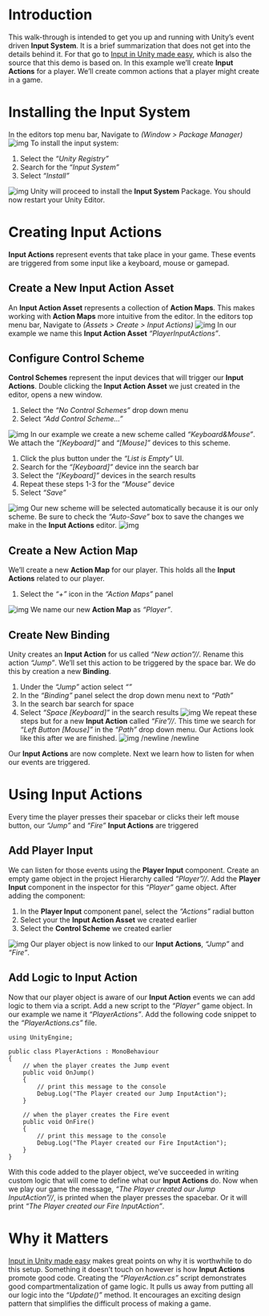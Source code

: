 

# Introduction

This walk-through is intended to get you up and running with Unity&rsquo;s event driven **Input System**. It is a brief summarization that does not get into the details behind it. For that go to [Input in Unity made easy](https://gamedevbeginner.com/input-in-unity-made-easy-complete-guide-to-the-new-system/), which is also the source that this demo is based on.
In this example we&rsquo;ll create **Input Actions** for a player. We&rsquo;ll create common actions that a player might create in a game.


# Installing the Input System

In the editors top menu bar, Navigate to *(Window > Package Manager)*
![img](./SnapShots/PackageManager.png)
To install the input system:

1.  Select the *&ldquo;Unity Registry&rdquo;*
2.  Search for the *&ldquo;Input System&rdquo;*
3.  Select *&ldquo;Install&rdquo;*

![img](./SnapShots/Installing.png)
Unity will proceed to install the **Input System** Package. You should now restart your Unity Editor.


# Creating Input Actions

**Input Actions** represent events that take place in your game. These events are triggered from some input like a keyboard, mouse or gamepad.


## Create a New Input Action Asset

An **Input Action Asset** represents a collection of **Action Maps**. This makes working with **Action Maps** more intuitive from the editor.
In the editors top menu bar, Navigate to *(Assets > Create > Input Actions)*
![img](./SnapShots/InputActionAsset.png)
In our example we name this **Input Action Asset** *&ldquo;PlayerInputActions&rdquo;*.


## Configure Control Scheme

**Control Schemes** represent the input devices that will trigger our **Input Actions**.
Double clicking the **Input Action Asset** we just created in the editor, opens a new window.

1.  Select the *&ldquo;No Control Schemes&rdquo;* drop down menu
2.  Select *&ldquo;Add Control Scheme&#x2026;&rdquo;*

![img](./SnapShots/ControlScheme.png)
In our example we create a new scheme called *&ldquo;Keyboard&Mouse&rdquo;*. We attach the *&ldquo;[Keyboard]&rdquo;* and *&ldquo;[Mouse]&rdquo;* devices to this scheme.

1.  Click the plus button under the *&ldquo;List is Empty&rdquo;* UI.
2.  Search for the *&ldquo;[Keyboard]&rdquo;* device inn the search bar
3.  Select the *&ldquo;[Keyboard]&rdquo;* devices in the search results
4.  Repeat these steps 1-3 for the *&ldquo;Mouse&rdquo;* device
5.  Select *&ldquo;Save&rdquo;*

![img](./SnapShots/AddScheme.png)
Our new scheme will be selected automatically because it is our only scheme. Be sure to check the *&ldquo;Auto-Save&rdquo;* box to save the changes we make in the **Input Actions** editor.
![img](./SnapShots/Auto-Save.png)


## Create a New Action Map

We&rsquo;ll create a new **Action Map** for our player. This holds all the **Input Actions** related to our player.

1.  Select the *&ldquo;+&rdquo;* icon in the *&ldquo;Action Maps&rdquo;* panel

![img](./SnapShots/AddMap.png)
We name our new **Action Map** as *&ldquo;Player&rdquo;*.


## Create New Binding

Unity creates an **Input Action** for us called *&ldquo;New action&rdquo;//*. Rename this action *&ldquo;Jump&rdquo;*. We&rsquo;ll set this action to be triggered by the space bar. We do this by creation a new **Binding**.

1.  Under the *&ldquo;Jump&rdquo;* action select *&ldquo;<No Binding>&rdquo;*
2.  In the *&ldquo;Binding&rdquo;* panel select the drop down menu next to *&ldquo;Path&rdquo;*
3.  In the search bar search for space
4.  Select *&ldquo;Space [Keyboard]&rdquo;* in the search results
    ![img](./SnapShots/AddBinding.png)
    We repeat these steps but for a new **Input Action** called *&ldquo;Fire&rdquo;//*. This time we search for *&ldquo;Left Button [Mouse]&rdquo;* in the *&ldquo;Path&rdquo;* drop down menu. Our Actions look like this after we are finished.
    ![img](./SnapShots/FinalActions.png)
    /newline
    /newline

Our **Input Actions** are now complete. Next we learn how to listen for when our events are triggered.


# Using Input Actions

Every time the player presses their spacebar or clicks their left mouse button, our *&ldquo;Jump&rdquo;* and *&ldquo;Fire&rdquo;* **Input Actions** are triggered


## Add Player Input

We can listen for those events using the **Player Input** component. Create an empty game object in the project Hierarchy called *&ldquo;Player&rdquo;//*. Add the **Player Input** component in the inspector for this *&ldquo;Player&rdquo;* game object.
After adding the component:

1.  In the **Player Input** component panel, select the *&ldquo;Actions&rdquo;* radial button
2.  Select your the **Input Action Asset** we created earlier
3.  Select the **Control Scheme** we created earlier

![img](./SnapShots/AddPlayerInput.png)
Our player object is now linked to our **Input Actions**, *&ldquo;Jump&rdquo;* and *&ldquo;Fire&rdquo;*.


## Add Logic to Input Action

Now that our player object is aware of our **Input Action** events we can add logic to them via a script. Add a new script to the *&ldquo;Player&rdquo;* game object. In our example we name it *&ldquo;PlayerActions&rdquo;*.
Add the following code snippet to the *&ldquo;PlayerActions.cs&rdquo;* file.

    using UnityEngine;
    
    public class PlayerActions : MonoBehaviour
    {
        // when the player creates the Jump event
        public void OnJump()
        {
            // print this message to the console
            Debug.Log("The Player created our Jump InputAction");
        }
    
        // when the player creates the Fire event
        public void OnFire()
        {
            // print this message to the console
            Debug.Log("The Player created our Fire InputAction");
        }
    }

With this code added to the player object, we&rsquo;ve succeeded in writing custom logic that will come to define what our **Input Actions** do. Now when we play our game the message, *&ldquo;The Player created our Jump InputAction&rdquo;//*, is printed when the player presses the spacebar. Or it will print *&ldquo;The Player created our Fire InputAction&rdquo;*.


# Why it Matters

[Input in Unity made easy](https://gamedevbeginner.com/input-in-unity-made-easy-complete-guide-to-the-new-system/) makes great points on why it is worthwhile to do this setup. Something it doesn&rsquo;t touch on however is how **Input Actions** promote good code. Creating the *&ldquo;PlayerAction.cs&rdquo;* script demonstrates good compartmentalization of game logic. It pulls us away from putting all our logic into the *&ldquo;Update()&rdquo;* method. It encourages an exciting design pattern that simplifies the difficult process of making a game.

